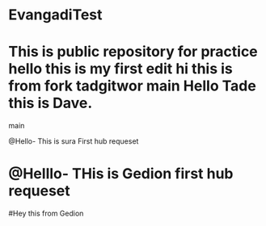 # EvangadiTest

This is public repository for practice
hello this is my first edit
hi this is from fork tadgitwor
main
Hello Tade this is Dave. 
=======
main

@Hello- This is sura First hub requeset


@Helllo- THis is Gedion first hub requeset 
=======
#Hey this from Gedion 

